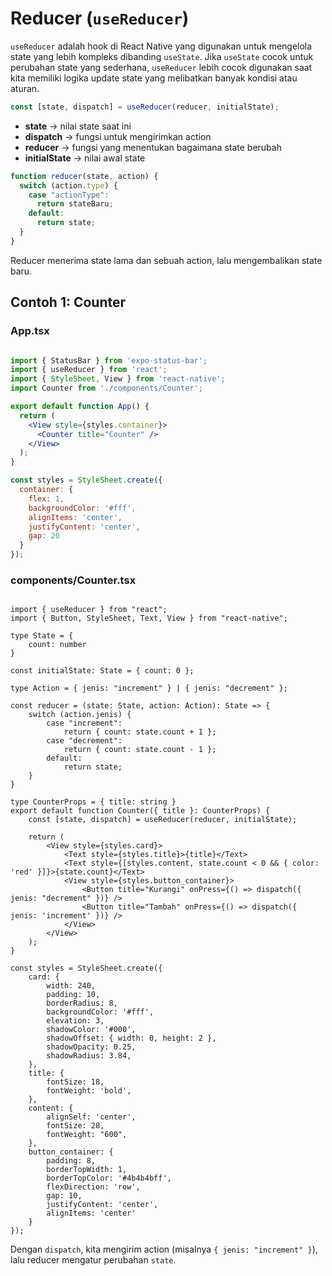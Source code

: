 # Reducer (`useReducer`)

`useReducer` adalah hook di React Native yang digunakan untuk mengelola state yang lebih kompleks dibanding `useState`. Jika `useState` cocok untuk perubahan state yang sederhana, `useReducer` lebih cocok digunakan saat kita memiliki logika update state yang melibatkan banyak kondisi atau aturan.

```jsx
const [state, dispatch] = useReducer(reducer, initialState);
```
- **state** → nilai state saat ini
- **dispatch** → fungsi untuk mengirimkan action
- **reducer** → fungsi yang menentukan bagaimana state berubah
- **initialState** → nilai awal state


```jsx
function reducer(state, action) {
  switch (action.type) {
    case "actionType":
      return stateBaru;
    default:
      return state;
  }
}
```
Reducer menerima state lama dan sebuah action, lalu mengembalikan state baru.

## Contoh 1: Counter
### App.tsx
```jsx

import { StatusBar } from 'expo-status-bar';
import { useReducer } from 'react';
import { StyleSheet, View } from 'react-native';
import Counter from './components/Counter';

export default function App() {
  return (
    <View style={styles.container}>
      <Counter title="Counter" />
    </View>
  );
}

const styles = StyleSheet.create({
  container: {
    flex: 1,
    backgroundColor: '#fff',
    alignItems: 'center',
    justifyContent: 'center',
    gap: 20
  }
});
```

### components/Counter.tsx
```tsx

import { useReducer } from "react";
import { Button, StyleSheet, Text, View } from "react-native";

type State = {
    count: number
}

const initialState: State = { count: 0 };

type Action = { jenis: "increment" } | { jenis: "decrement" };

const reducer = (state: State, action: Action): State => {
    switch (action.jenis) {
        case "increment":
            return { count: state.count + 1 };
        case "decrement":
            return { count: state.count - 1 };
        default:
            return state;
    }
}

type CounterProps = { title: string }
export default function Counter({ title }: CounterProps) {
    const [state, dispatch] = useReducer(reducer, initialState);

    return (
        <View style={styles.card}>
            <Text style={styles.title}>{title}</Text>
            <Text style={[styles.content, state.count < 0 && { color: 'red' }]}>{state.count}</Text>
            <View style={styles.button_container}>
                <Button title="Kurangi" onPress={() => dispatch({ jenis: "decrement" })} />
                <Button title="Tambah" onPress={() => dispatch({ jenis: 'increment' })} />
            </View>
        </View>
    );
}

const styles = StyleSheet.create({
    card: {
        width: 240,
        padding: 10,
        borderRadius: 8,
        backgroundColor: '#fff',
        elevation: 3,
        shadowColor: '#000',
        shadowOffset: { width: 0, height: 2 },
        shadowOpacity: 0.25,
        shadowRadius: 3.84,
    },
    title: {
        fontSize: 18,
        fontWeight: 'bold',
    },
    content: {
        alignSelf: 'center',
        fontSize: 28,
        fontWeight: "600",
    },
    button_container: {
        padding: 8,
        borderTopWidth: 1,
        borderTopColor: '#4b4b4bff',
        flexDirection: 'row',
        gap: 10,
        justifyContent: 'center',
        alignItems: 'center'
    }
});
```
Dengan `dispatch`, kita mengirim action (misalnya `{ jenis: "increment" }`), lalu reducer mengatur perubahan `state`.


